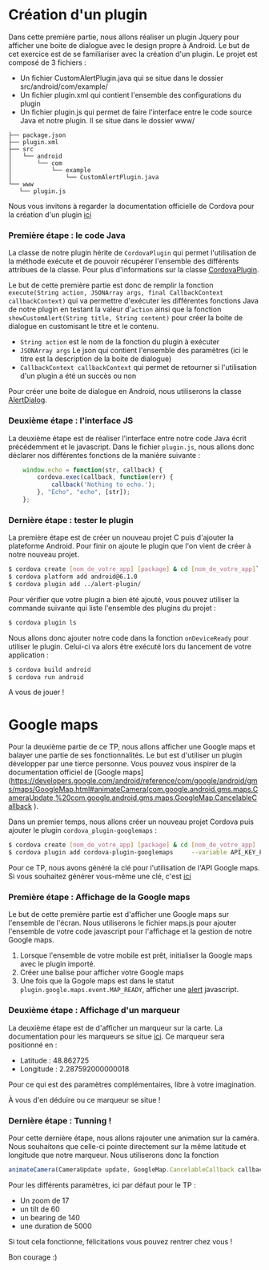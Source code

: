 # Création d'un plugin

Dans cette première partie, nous allons réaliser un plugin Jquery pour afficher une boite de dialogue avec le design propre à Android. Le but de cet exercice est de se familiariser avec la création d'un plugin.
Le projet est composé de 3 fichiers :
  - Un fichier CustomAlertPlugin.java qui se situe dans le dossier src/android/com/example/
  - Un fichier plugin.xml qui contient l'ensemble des configurations du plugin
  - Un fichier plugin.js qui permet de faire l'interface entre le code source Java et notre plugin. Il se situe dans le dossier www/
 
```terminal 
├── package.json
├── plugin.xml
├── src
│   └── android
│       └── com
│           └── example
│               └── CustomAlertPlugin.java
└── www
   └── plugin.js
```
 
Nous vous invitons à regarder la documentation officielle de Cordova pour la création d'un plugin [ici](https://cordova.apache.org/docs/fr/latest/guide/hybrid/plugins/)

### Première étape : le code Java

La classe de notre plugin hérite de `CordovaPlugin` qui permet l'utilisation de la méthode exécute et de pouvoir récupérer l'ensemble des différents attribues de la classe.
Pour plus d'informations sur la classe [CordovaPlugin](https://github.com/apache/cordova-android/blob/master/framework/src/org/apache/cordova/CordovaPlugin.java).

Le but de cette première partie est donc de remplir la fonction `execute(String action, JSONArray args, final CallbackContext callbackContext)` qui va permettre d'exécuter les différentes fonctions Java de notre plugin en testant la valeur d'```action``` ainsi que la fonction `showCustomAlert(String title, String content)` pour créer la boite de dialogue en customisant le titre et le contenu.
 - `String action` est le nom de la fonction du plugin à exécuter 
 - `JSONArray args` Le json qui contient l'ensemble des paramètres (ici le titre est la description de la boite de dialogue)
 - `CallbackContext callbackContext` qui permet de retourner si l'utilisation d'un plugin a été un succès ou non

Pour créer une boite de dialogue en Android, nous utiliserons la classe  [AlertDialog](https://developer.android.com/guide/topics/ui/dialogs.html).


### Deuxième étape : l'interface JS

La deuxième étape est de réaliser l'interface entre notre code Java écrit précédemment et le javascript. Dans le fichier `plugin.js`, nous allons donc déclarer nos différentes fonctions de la manière suivante :
```javascript
    window.echo = function(str, callback) {
        cordova.exec(callback, function(err) {
            callback('Nothing to echo.');
        }, "Echo", "echo", [str]);
    };
```

### Dernière étape : tester le plugin

La première étape est de créer un nouveau projet C puis d'ajouter la plateforme Android. Pour finir on ajoute le plugin que l'on vient de créer à notre nouveau projet.
```sh
$ cordova create [nom_de_votre_app] [package] & cd [nom_de_votre_app]`
$ cordova platform add android@6.1.0
$ cordova plugin add ../alert-plugin/
```

Pour vérifier que votre plugin a bien été ajouté, vous pouvez utiliser la commande suivante qui liste l'ensemble des plugins du projet :
```sh
$ cordova plugin ls
```

Nous allons donc ajouter notre code dans la fonction `onDeviceReady` pour utiliser le plugin. Celui-ci va alors être exécuté lors du lancement de votre application :

```sh
$ cordova build android
$ cordova run android
```

A vous de jouer !

# Google maps

Pour la deuxième partie de ce TP, nous allons afficher une Google maps et balayer une partie de ses fonctionnalités. Le but est d'utiliser un plugin développer par une tierce personne. Vous pouvez vous inspirer de la documentation officiel de [Google maps](https://developers.google.com/android/reference/com/google/android/gms/maps/GoogleMap.html#animateCamera(com.google.android.gms.maps.CameraUpdate,%20com.google.android.gms.maps.GoogleMap.CancelableCallback ).

Dans un premier temps, nous allons créer un nouveau projet Cordova puis ajouter le plugin `cordova_plugin-googlemaps` :
```sh
$ cordova create [nom_de_votre_app] [package] & cd [nom_de_votre_app]
$ cordova plugin add cordova-plugin-googlemaps     --variable API_KEY_FOR_ANDROID="AIzaSyDo41Uv4sVrp7yMnydvwwqemuxy3ekNw6Y"
```

Pour ce TP, nous avons généré la clé pour l'utilisation de l'API Google maps. Si vous souhaitez générer vous-même une clé, c'est [ici](https://console.developers.google.com/flows/enableapi?apiid=maps_backend,geocoding_backend,directions_backend,distance_matrix_backend,elevation_backend,places_backend&reusekey=true&hl=Fr)

### Première étape : Affichage de la Google maps

Le but de cette première partie est d'afficher une Google maps sur l'ensemble de l'écran. Nous utiliserons le fichier maps.js pour ajouter l'ensemble de votre code javascript pour l'affichage et la gestion de notre Google maps.

1. Lorsque l'ensemble de votre mobile est prêt, initialiser la Google maps avec le plugin importé.
2. Créer une balise pour afficher votre Google maps
3. Une fois que la Gogole maps est dans le statut `plugin.google.maps.event.MAP_READY`, afficher une [alert](https://www.w3schools.com/jsref/met_win_alert.asp) javascript.

### Deuxième étape : Affichage d'un marqueur

La deuxième étape est de d'afficher un marqueur sur la carte. La documentation pour les marqueurs se situe [ici](https://developers.google.com/maps/documentation/javascript/markers?hl=fr). Ce marqueur sera positionné en :
 - Latitude : 48.862725
 - Longitude : 2.287592000000018

Pour ce qui est des paramètres complémentaires, libre à votre imagination.

À vous d'en déduire ou ce marqueur se situe !

### Dernière étape : Tunning !

Pour cette dernière étape, nous allons rajouter une animation sur la caméra. Nous souhaitons que celle-ci pointe directement sur la même latitude et longitude que notre marqueur. Nous utiliserons donc la fonction
```js
animateCamera(CameraUpdate update, GoogleMap.CancelableCallback callback) 
```

Pour les différents paramètres, ici par défaut pour le TP :
 - Un zoom de 17
 - un tilt de 60
 - un bearing de 140
 - une duration de 5000

Si tout cela fonctionne, félicitations vous pouvez rentrer chez vous !


Bon courage :)

